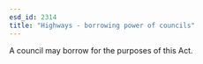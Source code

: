 ```yaml
---
esd_id: 2314
title: "Highways - borrowing power of councils"
---
```


A council may borrow for the purposes of this Act.

